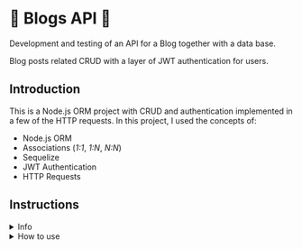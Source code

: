 # :newspaper: Blogs API :newspaper:
 Development and testing of an API for a Blog together with a data base.
 
 Blog posts related CRUD with a layer of JWT authentication  for users.
 
 ## Introduction
 
 This is a Node.js ORM project with CRUD and authentication implemented in a few of the HTTP requests. In this project, I used the concepts of:
 
 - Node.js ORM
 - Associations (*1:1*, *1:N*, *N:N*)
 - Sequelize
 - JWT Authentication
 - HTTP Requests
 
 ## Instructions
 <details><summary>Info</summary>
 
 **Routes and Methods**
 
 - /login
   - `POST`.
 - /user 
   - `POST`, `GET`, `DELETE`.
 - /categories
   - `POST`, `GET`.
 - /post
    - `POST`, `GET`, `PUT`, `DELETE`.
    
 **Request JSON Bodies**
 
 - Login route:
   - `POST`
   ```
   {
     "email": "lewishamilton@gmail.com",
     "password": "123456"
   }
   ```
 - User route:
   - `POST`
   ```
   {
    "displayName": "Brett Wiltshire",
    "email": "brett@email.com",
    "password": "123456",
    "image": "http://4.bp.blogspot.com/_YA50adQ-7vQ/S1gfR_6ufpI/AAAAAAAAAAk/1ErJGgRWZDg/S45/brett.png"
   }
   ```
 - Categories route:
   - `POST`
   ```
   {
    "name": "Typescript"
   }
   ```
 - Post route:
   - `POST`
   ```
   {
     "title": "Latest updates, August 1st",
     "content": "The whole text for the blog post goes here in this key",
     "categoryIds": [1, 2]
   }
   ```
   - `PUT`
   ```
   {
     "title": "Latest updates, August 1st",
     "content": "The whole text for the blog post goes here in this key"
   }
   ```

**Available scripts:**

 - [x] `npm run start`
   - Start the application.
 - [x] `npm rum drop`
   -  Delete the database.
 - [x] `npm run prestart`
   - Create the database and generate tables.
 - [x] `npm run seed`
   - Insert data and populate the database.
 - [ ] `npm run duck`
   - Creates a duck :hatching_chick:
 
 *There are more scripts available, you can explore the package.json file to find about them :mag:*
 </details>
 <details><summary>How to use</summary>
 </details>
